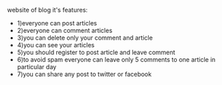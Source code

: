 website of blog
it's features:<ul>
    <li>1)everyone can post articles</li>
    <li>2)everyone can comment articles</li>
    <li>3)you can delete only your comment and article</li>
    <li>4)you can see your articles</li>
    <li>5)you should register to post article and leave comment</li>
    <li>6)to avoid spam everyone can leave only 5 comments to one article in particular day </li>
    <li>7)you can share any post to twitter or facebook</li></ul>
